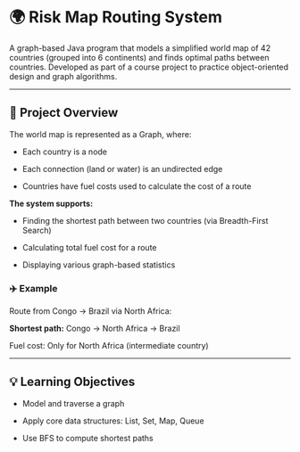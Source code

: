 # 🌍 Risk Map Routing System
A graph-based Java program that models a simplified world map of 42 countries (grouped into 6 continents) and finds optimal paths between countries. Developed as part of a course project to practice object-oriented design and graph algorithms.

---

## 🧭 Project Overview

The world map is represented as a Graph, where:

- Each country is a node

- Each connection (land or water) is an undirected edge

- Countries have fuel costs used to calculate the cost of a route

**The system supports:**

- Finding the shortest path between two countries (via Breadth-First Search)

- Calculating total fuel cost for a route

- Displaying various graph-based statistics

### ✈️ Example

Route from Congo → Brazil via North Africa:

**Shortest path:** Congo → North Africa → Brazil

Fuel cost: Only for North Africa (intermediate country)

---

## 💡 Learning Objectives

- Model and traverse a graph

- Apply core data structures: List, Set, Map, Queue

- Use BFS to compute shortest paths
